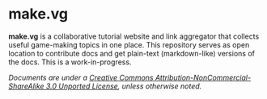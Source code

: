make.vg
=======

**make.vg** is a collaborative tutorial website and link aggregator that collects useful game-making topics in one place.
This repository serves as open location to contribute docs and get plain-text (markdown-like) versions of the docs. This is a work-in-progress.

*Documents are under a [Creative Commons Attribution-NonCommercial-ShareAlike 3.0 Unported License](http://creativecommons.org/licenses/by-nc-sa/3.0/), unless otherwise noted.*